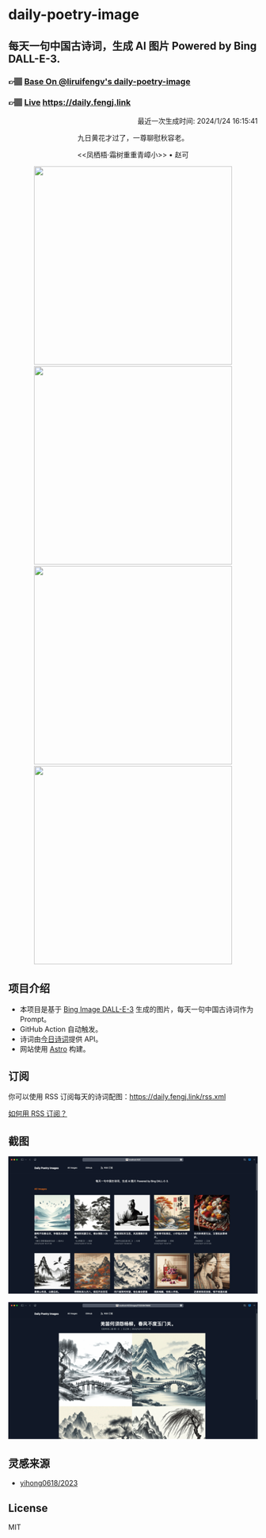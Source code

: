 
# daily-poetry-image

## 每天一句中国古诗词，生成 AI 图片 Powered by Bing DALL-E-3.

### 👉🏽 [Base On @liruifengv's daily-poetry-image](https://github.com/liruifengv/daily-poetry-image)

### 👉🏽 [Live](https://daily.fengj.link) https://daily.fengj.link

<p align="right">
  最近一次生成时间: 2024/1/24 16:15:41
</p>
<p align="center">
九日黄花才过了，一尊聊慰秋容老。
</p>
<p align="center">
<<凤栖梧·霜树重重青嶂小>> • 赵可
</p>
<p align="center">
<img src="https://tse1.mm.bing.net/th/id/OIG.3MpldJbbqJV8KWP.mn8q" height="400" width="400" />
<img src="https://tse1.mm.bing.net/th/id/OIG.n9b50Y672W7srpJH5DEn" height="400" width="400" />
<img src="https://tse4.mm.bing.net/th/id/OIG.I0.j3e8wW.9zbqUxqdOF" height="400" width="400" />
<img src="https://tse1.mm.bing.net/th/id/OIG.1xmfytFpW2nDyxjsIcNw" height="400" width="400" />
</p>

## 项目介绍

-   本项目是基于 [Bing Image DALL-E-3](https://www.bing.com/images/create) 生成的图片，每天一句中国古诗词作为 Prompt。
-   GitHub Action 自动触发。
-   诗词由[今日诗词](https://www.jinrishici.com/)提供 API。
-   网站使用 [Astro](https://astro.build) 构建。

## 订阅

你可以使用 RSS 订阅每天的诗词配图：https://daily.fengj.link/rss.xml

[如何用 RSS 订阅？](https://zhuanlan.zhihu.com/p/55026716)

## 截图

![图片列表](./screenshots/Snipaste_2023-12-28_21-00-26.png)

![图片详情](./screenshots/Snipaste_2023-12-28_21-00-53.png)

## 灵感来源

-   [yihong0618/2023](https://github.com/yihong0618/2023)

## License

MIT

